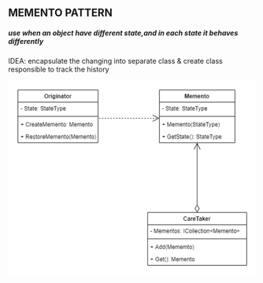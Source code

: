 ## MEMENTO PATTERN
##### use when an object have different state,and in each state it behaves differently

IDEA: encapsulate the changing into separate class & create class responsible to track the history




![Memento pattern UML diagram](memento_uml.png)